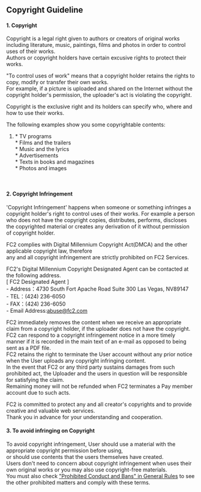 [](http://fc2.com/en)
=====================

Copyright Guideline
-------------------

#### 1\. Copyright

Copyright is a legal right given to authors or creators of original works including literature, music, paintings, films and photos in order to control uses of their works.  
Authors or copyright holders have certain excusive rights to protect their works.  
  
"To control uses of work" means that a copyright holder retains the rights to copy, modify or transfer their own works.  
For example, if a picture is uploaded and shared on the Internet without the copyright holder's permission, the uploader's act is violating the copyright.  
  
Copyright is the exclusive right and its holders can specify who, where and how to use their works.  
  
The following examples show you some copyrightable contents:

1. \* TV programs  
    \* Films and the trailers  
    \* Music and the lyrics  
    \* Advertisements  
    \* Texts in books and magazines  
    \* Photos and images
  
  
 

#### 2\. Copyright Infringement

'Copyright Infringement' happens when someone or something infringes a copyright holder's right to control uses of their works. For example a person who does not have the copyright copies, distributes, performs, discloses the copyrighted material or creates any derivation of it without permission of copyright holder.  
  
FC2 complies with Digital Millennium Copyright Act(DMCA) and the other applicable copyright law, therefore  
any and all copyright infringement are strictly prohibited on FC2 Services.  
  
FC2's Digital Millennium Copyright Designated Agent can be contacted at the following address.  
\[ FC2 Designated Agent \]  
\- Address：4730 South Fort Apache Road Suite 300 Las Vegas, NV89147  
\- TEL：(424) 236-6050  
\- FAX：(424) 236-6050  
\- Email Address:abuse@fc2.com  
  
FC2 immediately removes the content when we receive an appropriate claim from a copyright holder, if the uploader does not have the copyright.  
FC2 can respond to a copyright infringement notice in a more timely manner if it is recorded in the main text of an e-mail as opposed to being sent as a PDF file.  
FC2 retains the right to terminate the User account without any prior notice when the User uploads any copyright infringing content.  
In the event that FC2 or any third party sustains damages from such prohibited act, the Uploader and the users in question will be responsible for satisfying the claim.  
Remaining money will not be refunded when FC2 terminates a Pay member account due to such acts.  
  
FC2 is committed to protect any and all creator's copyrights and to provide creative and valuable web services.  
Thank you in advance for your understanding and cooperation.

#### 3\. To avoid infringing on Copyright

To avoid copyright infringement, User should use a material with the appropriate copyright permission before using,  
or should use contents that the users themselves have created.  
Users don't need to concern about copyright infringement when uses their own original works or you may also use copyright-free materials.  
You must also check ["Prohibited Conduct and Bans" in General Rules](https://help.fc2.com/common/tos/en#common_taboo) to see the other prohibited matters and comply with these terms.